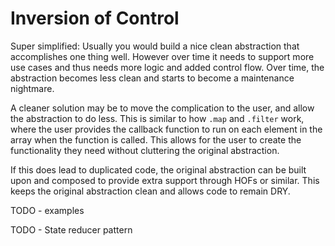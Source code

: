 # Inversion of Control

Super simplified:
  Usually you would build a nice clean abstraction that accomplishes one thing well. However over time it needs to support more use cases and thus needs more logic and added control flow. Over time, the abstraction becomes less clean and starts to become a maintenance nightmare.

  A cleaner solution may be to move the complication to the user, and allow the abstraction to do less. This is similar to how `.map` and `.filter` work, where the user provides the callback function to run on each element in the array when the function is called. This allows for the user to create the functionality they need without cluttering the original abstraction.

  If this does lead to duplicated code, the original abstraction can be built upon and composed to provide extra support through HOFs or similar. This keeps the original abstraction clean and allows code to remain DRY.

TODO - examples

TODO - State reducer pattern
